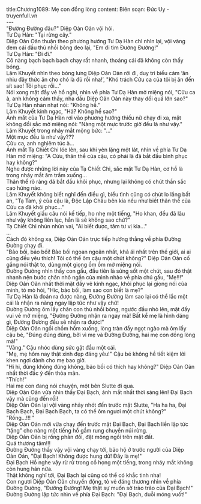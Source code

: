 title:Chương1089: Mẹ con đồng lòng
content:
Biên soạn: Đức Uy - truyenfull.vn<br>---<br>"Đường Đường đâu?" Diệp Oản Oản vội hỏi.<br>Tư Dạ Hàn: "Tại rừng cây."<br>Diệp Oản Oản thuận theo phương hướng Tư Dạ Hàn chỉ nhìn lại, vội vàng đem cái đầu thú nhồi bông đeo lại, "Em đi tìm Đường Đường!"<br>Tư Dạ Hàn: "Đi đi."<br>Cô nàng bạch bạch bạch chạy rất nhanh, thoáng cái đã không còn thấy bóng.<br>Lâm Khuyết nhìn theo bóng lưng Diệp Oản Oản rời đi, duy trì biểu cảm ‘ăn nhiu đây thức ăn cho chó là đủ rồi nha!’, "Khó trách Cửu ca của tôi bị ăn đến sít sao! Tôi phục rồi..."<br>Nói xong mặt đầy vẻ hồ nghi, nhìn về phía Tư Dạ Hàn mở miệng nói, "Cửu ca à, anh không cảm thấy, nha đầu Diệp Oản Oản này thay đổi quá lớn sao?"<br>Tư Dạ Hàn nhàn nhạt nói: "Không hề."<br>Lâm Khuyết kinh ngạc, "Hả? Không hề sao?"<br>Ánh mắt của Tư Dạ Hàn rơi vào phương hướng thiếu nữ chạy đi xa, mặt không đổi sắc mở miệng nói: "Nàng một mực trước giờ đều là như vậy."<br>Lâm Khuyết trong nháy mắt mộng bức: "..."<br>Một mực đều là như vậy???<br>Cửu ca, anh nghiêm túc à...<br>Ánh mắt Tạ Chiết Chi lóe lên, sau khi yên lặng một lát, nhìn về phía Tư Dạ Hàn mở miệng: "A Cửu, thân thể của cậu, có phải là đã bắt đầu bình phục hay không?"<br>Nghe được những lời này của Tạ Chiết Chi, sắc mặt Tư Dạ Hàn, cơ hồ là trong nháy mắt âm trầm xuống...<br>Thân thể rõ ràng đã bắt đầu khôi phục, nhưng lại không có chút thần sắc cao hứng nào.<br>Lâm Khuyết không biết nghĩ đến điều gì, biểu tình cũng có chút lo lắng bất an, "Tạ Tam, ý của cậu là, Độc Lập Châu bên kia nếu như biết thân thể của Cửu ca đã khôi phục..."<br>Lâm Khuyết giấu câu nói kế tiếp, ho nhẹ một tiếng, "Ho khan, đều đã lâu như vậy không liên lạc, hẳn là sẽ không sao chứ?"<br>Tạ Chiết Chi nhún nhún vai, "Ai biết được, tâm tư vị kia..."<br>...<br>Cách đó không xa, Diệp Oản Oản trực tiếp hướng thẳng về phía Đường Đường chạy đi.<br>"Bảo bối, bảo bối! Bảo bối ngoan ngoãn nhất, khả ái nhất trên thế giới, ai ai cũng đều yêu thích! Tôi có thể ôm cậu một chút không?" Diệp Oản Oản cố gắng nói thật to, dùng một giọng ồm ồm mở miệng nói.<br>Đường Đường nhìn thấy con gấu, đầu tiên là sửng sốt một chút, sau đó thật nhanh nện bước chân nhỏ ngắn của mình nhào về phía chú gấu, "Mẹ!!!"<br>Diệp Oản Oản nhất thời mặt đầy vẻ kinh ngạc, khôi phục lại giọng nói của mình, tò mò hỏi, "Híc, bảo bối, làm sao con biết là mẹ?"<br>Tư Dạ Hàn là đoán ra được nàng, Đường Đường làm sao lại có thể lắc một cái là nhận ra nàng ngay lập tức như vậy chứ!<br>Đường Đường ôm lấy chân con thú nhồi bông, ngước đầu nhỏ lên, mặt đầy vui vẻ mở miệng, "Đường Đường nhận ra ngay mà! Bất kể mẹ là hình dáng gì, Đường Đường đều sẽ nhận ra được!"<br>Diệp Oản Oản ngồi chồm hổm xuống, lòng tràn đầy ngọt ngào mà ôm lấy cậu bé, "Đúng đúng đúng, bởi vì mẹ và Đường Đường, hai mẹ con đồng lòng mà!"<br>"Vâng." Cậu nhóc dùng sức gật đầu một cái.<br>"Mẹ, mẹ hôm nay thật xinh đẹp đáng yêu!" Cậu bé không hề tiết kiệm lời khen ngợi dành cho mẹ bao giờ.<br>"Hi hi, đúng không đúng không, bảo bối có thích hay không?" Diệp Oản Oản nhất thời đắc ý đến thỏa mãn.<br>"Thích!"<br>Hai mẹ con đang nói chuyện, một bên Slutte đi qua.<br>Diệp Oản Oản vừa nhìn thấy Đại Bạch, ánh mắt nhất thời sáng lên! Đại Bạch vậy mà cũng đến rồi!<br>Diệp Oản Oản lại vội vàng nhảy nhót đến trước mặt Slutte, "Ha ha ha, Đại Bạch Bạch, Đại Bạch Bạch, ta có thể ôm ngươi một chút không?"<br>"Rống…!!! "<br>Diệp Oản Oản mới vừa chạy đến trước mặt Đại Bạch, Đại Bạch liền lập tức “tặng” cho nàng một tiếng hổ gầm rung chuyển núi rừng.<br>Diệp Oản Oản bị rống phản đối, đặt mông ngồi trên mặt đất.<br>Quá thương tâm!!!<br>Đường Đường thấy vậy vội vàng chạy tới, bảo hộ ở trước người của Diệp Oản Oản, "Đại Bạch! Không được hung dữ! Đây là mẹ!"<br>Đại Bạch Hổ nghe vậy rừ rừ trong cổ họng một tiếng, trong nháy mắt không còn hung hãn nữa.<br>Thật không nghĩ tới, Đại Bạch lại cũng có thể có khắc tinh nha!<br>Con ngươi Diệp Oản Oản chuyển động, tỏ vẻ đáng thương nhìn về phía Đường Đường, "Đường Đường! Mẹ thật sự muốn sờ trảo trảo của Đại Bạch!"<br>Đường Đường lập tức nhìn về phía Đại Bạch: "Đại Bạch, duỗi móng vuốt!"
